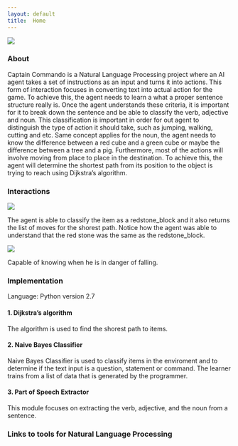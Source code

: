 ```yaml
---
layout: default
title:  Home
---
```

<img src="http://farm5.staticflickr.com/4200/34066171843_29d7346537_b.jpg">

<h3>About</h3>
Captain Commando is a Natural Language Processing project where an AI agent takes a set of instructions as an input and turns it into actions. This form of interaction focuses in converting text into actual action for the game. To achieve this, the agent needs to learn a what a proper sentence structure really is. Once the agent understands these criteria, it is important for it to break down the sentence and be able to classify the verb, adjective and noun. This classification is important in order for out agent to distinguish the type of action it should take, such as jumping, walking, cutting and etc. Same concept applies for the noun, the agent needs to know the difference between a red cube and a green cube or maybe the difference between a tree and a pig. Furthermore, most of the actions will involve moving from place to place in the destination. To achieve this, the agent will determine the shortest path from its position to the object is trying to reach using Dijkstra’s algorithm.   

<h3>Interactions</h3>

<img src="http://farm5.staticflickr.com/4252/34746200421_e639b83c1a_b.jpg">

The agent is able to classify the item as a redstone_block and it also returns the list of moves for the shorest path. Notice how the agent was able to understand that the red stone was the same as the redstone_block.


<img src="http://farm5.staticflickr.com/4222/34491800670_c3d083db24_b.jpg">

Capable of knowing when he is in danger of falling.


<h3>Implementation</h3>
Language: Python version 2.7

<h4>1. Dijkstra’s algorithm</h4>
The algorithm is used to find the shorest path to items.

<h4>2. Naive Bayes Classifier</h4>
Naive Bayes Classifier is used to classify items in the enviroment and to determine if the text input is a question, statement or command. The learner trains from a list of data that is generated by the programmer.   

<h4>3. Part of Speech Extractor</h4>
This module focuses on extracting the verb, adjective, and the noun from a sentence. 



<h3>Links to tools for Natural Language Processing</h3>




